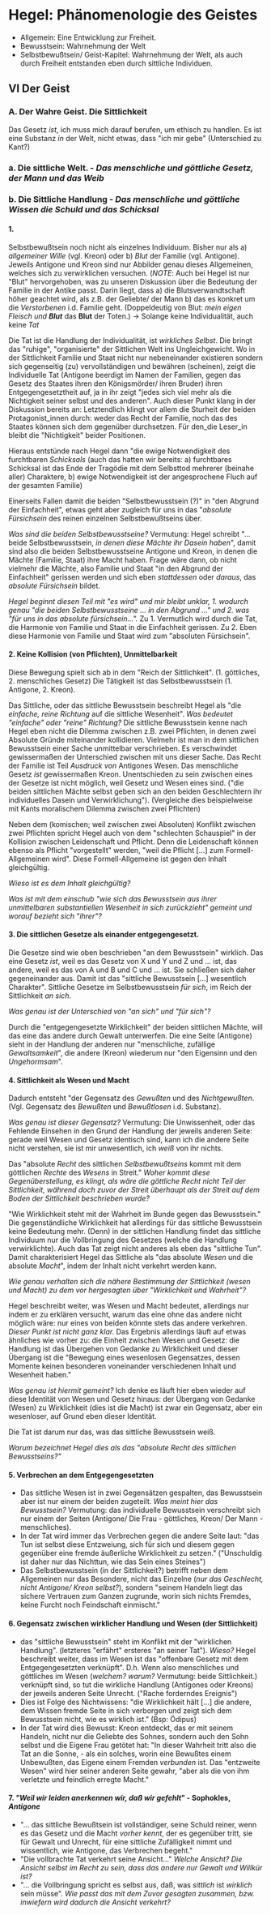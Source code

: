 # Hegel: Phänomenologie des Geistes

- Allgemein: Eine Entwicklung zur Freiheit.
- Bewusstsein: Wahrnehmung der Welt
- Selbstbewußtsein/ Geist-Kapitel: Wahrnehmung der Welt, als auch durch Freiheit 
  entstanden eben durch sittliche Individuen.

##  VI Der Geist 

### A. Der Wahre Geist. Die Sittlichkeit

Das Gesetz _ist_, ich muss mich darauf berufen, um ethisch zu handlen. Es ist
eine Substanz _in_ der Welt, nicht etwas, dass "ich mir gebe" (Unterschied zu
Kant?)

### a. Die sittliche Welt. - _Das menschliche und göttliche Gesetz, der Mann und das Weib_

### b. Die Sittliche Handlung - _Das menschliche und göttliche Wissen die Schuld und das Schicksal_

#### 1.
Selbstbewußtsein noch nicht als einzelnes Individuum. Bisher nur als a)
_allgemeiner Wille_ (vgl. Kreon) oder b) _Blut_ der Familie (vgl. Antigone). 
Jeweils Antigone und Kreon sind nur Abbilder genau dieses Allgemeinen, welches
sich zu verwirklichen versuchen. 
(_NOTE_: Auch bei Hegel ist nur "Blut" hervorgehoben, was zu unseren Diskussion
über die Bedeutung der Familie in der Antike passt. Darin liegt, dass
a) die Blutsverwandtschaft höher geachtet wird, als z.B. der Geliebte/ der Mann
b) das es konkret um die _Verstorbenen_ i.d. Familie geht. 
(Doppeldeutig von Blut: _mein eigen Fleisch und **Blut**_ das **Blut** der
Toten.)
→ Solange keine Individualität, auch keine _Tat_

Die Tat ist die Handlung der Individualität, ist _wirkliches Selbst_. Die bringt
das "ruhige", "organisierte" der Sittlichen Welt ins Ungleichgewicht. 
Wo in der Sittlichkeit Familie und Staat nicht nur nebeneinander existieren
sondern sich gegenseitig (zu) vervollständigen und bewähren (scheinen), zeigt
die Individuelle Tat (Antigone beerdigt im Namen der Familien, gegen das Gesetz
des Staates ihren den Königsmörder/ ihren Bruder) ihren Entgegengesetztheit auf,
ja in ihr zeigt "jedes sich viel mehr als die Nichtigkeit seiner selbst und des
anderen". 
Auch dieser Punkt klang in der Diskussion bereits an: Letztendlich klingt vor
allem die Sturheit der beiden Protagonist_innen durch: weder das Recht der
Familie, noch das des Staates können sich dem gegenüber durchsetzen. Für den_die
Leser_in bleibt die "Nichtigkeit" beider Positionen. 

Hieraus entstünde nach Hegel dann "die ewige Notwendigkeit des furchtbaren
_Schicksals_ (auch das hatten wir bereits: a) furchtbares Schicksal ist das 
Ende der Tragödie mit dem Selbsttod mehrerer (beinahe aller) Charaktere, b) 
ewige Notwendigkeit ist der angesprochene Fluch auf der gesamten Familie)

Einerseits Fallen damit die beiden "Selbstbewusstsein (?)" 
in "den Abgrund der Einfachheit", etwas geht aber zugleich für uns in das
"_absolute Fürsichsein_ des reinen einzelnen Selbstbewußtseins über.

_Was sind die beiden Selbstbewusstseine?_
Vermutung: Hegel schreibt "... beide Selbstbewusstsein, _in denen diese Mächte
ihr Dasein haben_", damit sind also die beiden Selbstbewusstseine Antigone und
Kreon, in denen die Mächte (Familie, Staat) ihre Macht haben. Frage wäre dann,
ob nicht vielmehr die Mächte, also Familie und Staat "in den Abgrund der
Einfachheit" gerissen werden und sich eben _stattdessen_ oder _daraus_, das
_absolute Fürsichsein_ bildet.

_Hegel beginnt diesen Teil mit "es wird" und mir bleibt unklar, 1. wodurch
genau "die beiden Selbstbewusstseine ... in den Abgrund ..." und 2. was "für
uns in das absolute fürsichsein..."._
Zu 1. Vermutlich wird durch die Tat, die Harmonie von Familie und Staat in die
Einfachheit gerissen.
Zu 2. Eben diese Harmonie von Familie und Staat wird zum "absoluten
Fürsichsein".

#### 2. Keine Kollision (von Pflichten), Unmittelbarkeit

Diese Bewegung spielt sich ab in dem "Reich der Sittlichkeit". (1. göttliches, 
2. menschliches Gesetz) Die Tätigkeit ist das Selbstbewusstsein (1. Antigone, 2.
Kreon).

Das Sittliche, oder das sittliche Bewusstsein beschreibt Hegel als "die
_einfache, reine Richtung_ auf die sittliche Wesenheit". 
_Was bedeutet "einfache" oder "reine" Richtung?_ 
Die sittliche Bewusstsein kenne nach Hegel eben nicht die Dilemma zwischen
z.B. zwei Pflichten, in denen zwei Absolute Gründe miteinander kollidieren.
Vielmehr ist man in dem sittlichen Bewusstsein einer Sache unmittelbar
verschrieben. Es verschwindet gewissermaßen der Unterschied zwischen mit uns
dieser Sache. Das Recht der Familie ist Teil _Ausdruck von_ Antigones Wesen.
Das menschliche Gesetz _ist_ gewissermaßen Kreon. Unentschieden zu sein zwischen
eines der Gesetze ist nicht möglich, weil Gesetz und Wesen eines sind. ("die
beiden sittlichen Mächte selbst geben sich an den beiden Geschlechtern ihr
individuelles Dasein und Verwirklichung"). (Vergleiche dies beispielweise mit
Kants moralischem Dilemma zwischen zwei Pflichten)

Neben dem (komischen; weil zwischen zwei Absoluten) Konflikt zwischen zwei 
Pflichten spricht Hegel auch von dem "schlechten Schauspiel" in der Kollision
zwischen Leidenschaft und Pflicht. Denn die Leidenschaft können ebenso als 
Pflicht "vorgestellt" werden, "weil die Pflicht [...] zum Formell-Allgemeinen
wird". Diese Formell-Allgemeine ist gegen den Inhalt gleichgültig. 

_Wieso ist es dem Inhalt gleichgültig?_ 

_Was ist mit dem einschub "wie sich das Bewusstsein aus ihrer unmittelbaren
substantiellen Wesenheit in sich zurückzieht" gemeint und worauf bezieht sich
"ihrer"?_

#### 3. Die sittlichen Gesetze als einander entgegengesetzt.
Die Gesetze sind wie oben beschrieben "an dem Bewusstsein" wirklich. Das eine
Gesetz _ist_, weil es das Gesetz von X und Y und Z und ... ist, das andere, weil
es das von A und B und C und ... ist. Sie schließen sich daher gegeneinander
aus. Damit ist das "sittliche Bewusstsein [...] wesentlich Charakter".
Sittliche Gesetze im Selbstbewusstsein _für sich_, im Reich der Sittlichkeit
_an sich_. 

_Was genau ist der Unterschied von "an sich" und "für sich"?_

Durch die "entgegengesetzte Wirklichkeit" der beiden sittlichen Mächte, will das
eine das andere durch Gewalt unterwerfen. 
Die eine Seite (Antigone) sieht in der Handlung der anderen nur "menschliche,
zufällige _Gewaltsamkeit_", die andere (Kreon) wiederum nur "den Eigensinn und
den _Ungehormsam_".

#### 4. Sittlichkeit als Wesen und Macht

Dadurch entsteht "der Gegensatz des _Gewußten_ und des _Nichtgewußten_. (Vgl.
Gegensatz des _Bewußten_ und _Bewußtlosen_ i.d. Substanz). 

_Was genau ist dieser Gegensatz?_
Vermutung: Die Unwissenheit, oder das Fehlende Einsehen in den Grund der
Handlung der jeweils anderen Seite: gerade weil Wesen und Gesetz identisch sind,
kann ich die andere Seite nicht verstehen, sie ist mir unwesentlich, ich _weiß_
von ihr nichts.

Das "absolute _Recht_ des sittlichen _Selbstbewußtseins_ kommt mit dem
göttlichen _Rechte_ des _Wesens_ in Streit." _Woher kommt diese
Gegenüberstellung, es klingt, als wäre die göttliche Recht nicht Teil der
Sittlichkeit, während doch zuvor der Streit überhaupt als der Streit auf dem
Boden der Sittlichkeit beschrieben wurde?_

"Wie Wirklichkeit steht mit der Wahrheit im Bunde gegen das Bewusstsein." 
Die gegenständliche Wirklichkeit hat allerdings für das sittliche Bewusstsein
keine Bedeutung mehr. (Denn) in der sittlichen Handlung findet das sittliche
Individuum nur die Vollbringung des Gesetzes (welche die Handlung
verwirklichte). Auch das Tat zeigt nicht anderes als eben das "sittliche Tun". 
Damit charakterisiert Hegel das Sittliche als "das absolute _Wesen_ und die
absolute _Macht_", indem der Inhalt nicht verkehrt werden kann. 

_Wie genau verhalten sich die nähere Bestimmung der Sittlichkeit (wesen und
Macht) zu dem vor hergesagten über "Wirklichkeit und Wahrheit"?_

Hegel beschreibt weiter, was Wesen und Macht bedeutet, allerdings nur indem er
zu erklären versucht, warum das eine ohne das andere nicht möglich wäre: nur
eines von beiden könnte stets das andere verkehren. _Dieser Punkt ist nicht ganz
klar._ Das Ergebnis allerdings läuft auf etwas ähnliches wie vorher zu: die
Einheit zwischen Wesen und Gesetz: die Handlung ist das Übergehen von Gedanke zu
Wirklichkeit und dieser Übergang ist die "Bewegung eines wesenlosen Gegensatzes,
dessen Momente keinen besonderen voneinander verschiedenen Inhalt und Wesenheit
haben." 

_Was genau ist hiermit gemeint?_ 
Ich denke es läuft hier eben wieder auf diese Identität von Wesen und Gesetz
hinaus: der Übergang von Gedanke (Wesen) zu Wirklichkeit (dies ist die Macht) 
ist zwar ein Gegensatz, aber ein wesenloser, auf Grund eben dieser Identität.

Die Tat ist darum nur das, was das sittliche Bewusstsein weiß.

_Warum bezeichnet Hegel dies als das "absolute Recht des sittlichen
Bewusstseins?"_

#### 5. Verbrechen an dem Entgegengesetzten

- Das sittliche Wesen ist in zwei Gegensätzen gespalten, das Bewusstsein aber
  ist nur einem der beiden zugeteilt.
  _Was meint hier das Bewusstsein?_ 
  Vermutung: das individuelle Bewusstsein verschreibt sich nur einem der Seiten
  (Antigone/ Die Frau - göttliches, Kreon/ Der Mann - menschliches).
- In der Tat wird immer das Verbrechen gegen die andere Seite laut: "das Tun ist
  selbst diese Entzweiung, sich für sich und diesem gegen gegenüber eine fremde
  äußerliche Wirklichkeit zu setzen." ("Unschuldig ist daher nur das Nichttun,
  wie das Sein eines Steines")
- Das Selbstbewusstsein (in der Sittlichkeit?) betrifft neben dem Allgemeinen
  nur das Besondere, nicht das Einzelne (_nur das Geschlecht, nicht Antigone/
  Kreon selbst?_), sondern "seinem Handeln liegt das sichere Vertrauen zum
  Ganzen zugrunde, worin sich nichts Fremdes, keine Furcht noch Feindschaft
  einmischt."

#### 6. Gegensatz zwischen wirklicher Handlung und Wesen (der Sittlichkeit)
- das "sittliche Bewusstsein" steht im Konflikt mit der "wirklichen Handlung".
  (letzteres "erfährt" ersteres "an seiner Tat"). _Wieso?_ Hegel beschreibt
  weiter, dass im Wesen ist das "offenbare Gesetz mit dem Entgegengesetzten
  verknüpft". D.h. Wenn also menschliches und göttliches im Wesen (_welchem?
  warum?_ Vermutung: beide Sittlichkeit.) verknüpft sind, so tut die wirkliche 
  Handlung (Antigones oder Kreons) der jeweils anderen Seite Unrecht. ("Rache 
  forderndes Ereignis")
- Dies ist Folge des Nichtwissens: "die Wirklichkeit hält [...] die andere, dem
  Wissen fremde Seite in sich verborgen und zeigt sich dem Bewusstsein nicht,
  wie es wirklich ist." (Bsp: Ödipus)
- In der Tat wird dies Bewusst: Kreon entdeckt, das er mit seinem Handeln, nicht 
  nur die Geliebte des Sohnes, sondern auch den Sohn selbst und die Eigene Frau
  getötet hat: "In dieser Wahrheit tritt also die Tat an die Sonne, - als ein
  solches, worin eine Bewußtes einem Unbewußten, das Eigene einem Fremden
  _verbunden_ ist. Das "entzweite Wesen" wird hier seiner anderen Seite gewahr,
  "aber als die von ihm verletzte und feindlich erregte Macht."

#### 7. _"Weil wir leiden anerkennen wir, daß wir gefehlt_" - Sophokles, _Antigone_

- "... das sittliche Bewußtsein ist vollständiger, seine Schuld reiner, wenn es
  das Gesetz und die Macht _vorher kennt_, der es gegenüber tritt, sie für Gewalt
  und Unrecht, für eine sittliche Zufälligkeit nimmt und wissentlich, wie
  Antigone, das Verbrechen begeht." 
- "Die vollbrachte Tat verkehrt seine Ansicht..." _Welche Ansicht? Die Ansicht
  selbst im Recht zu sein, dass das andere nur Gewalt und Willkür ist?_
- "... die Vollbringung spricht es selbst aus, daß, was _sittlich_ ist
  _wirklich_ sein müsse". _Wie passt das mit dem Zuvor gesagten zusammen, bzw.
  inwiefern wird dadurch die Ansicht verkehrt?_

